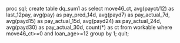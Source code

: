 proc sql;
create table dq_sum1 as select 
move46_ct,
avg(payct/12) as last_12pay,
avg(pay) as pay_pred_14d, 
avg(payd7) as pay_actual_7d, 
avg(payd15) as pay_actual_15d,
avg(payd24) as pay_actual_24d,
avg(payd30) as pay_actual_30d,
count(*) as ct
from workable
where move46_ct>=0 and loan_age>=12
group by 1;
quit;
